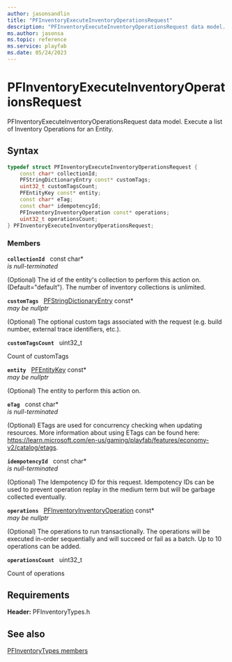 ```yaml
---
author: jasonsandlin
title: "PFInventoryExecuteInventoryOperationsRequest"
description: "PFInventoryExecuteInventoryOperationsRequest data model. Execute a list of Inventory Operations for an Entity."
ms.author: jasonsa
ms.topic: reference
ms.service: playfab
ms.date: 05/24/2023
---
```


# PFInventoryExecuteInventoryOperationsRequest  

PFInventoryExecuteInventoryOperationsRequest data model. Execute a list of Inventory Operations for an Entity.  

## Syntax  
  
```cpp
typedef struct PFInventoryExecuteInventoryOperationsRequest {  
    const char* collectionId;  
    PFStringDictionaryEntry const* customTags;  
    uint32_t customTagsCount;  
    PFEntityKey const* entity;  
    const char* eTag;  
    const char* idempotencyId;  
    PFInventoryInventoryOperation const* operations;  
    uint32_t operationsCount;  
} PFInventoryExecuteInventoryOperationsRequest;  
```
  
### Members  
  
**`collectionId`** &nbsp; const char*  
*is null-terminated*  
  
(Optional) The id of the entity's collection to perform this action on. (Default="default"). The number of inventory collections is unlimited.
  
**`customTags`** &nbsp; [PFStringDictionaryEntry](../../pftypes/structs/pfstringdictionaryentry.md) const*  
*may be nullptr*  
  
(Optional) The optional custom tags associated with the request (e.g. build number, external trace identifiers, etc.).
  
**`customTagsCount`** &nbsp; uint32_t  
  
Count of customTags
  
**`entity`** &nbsp; [PFEntityKey](../../pftypes/structs/pfentitykey-c.md) const*  
*may be nullptr*  
  
(Optional) The entity to perform this action on.
  
**`eTag`** &nbsp; const char*  
*is null-terminated*  
  
(Optional) ETags are used for concurrency checking when updating resources. More information about using ETags can be found here: https://learn.microsoft.com/en-us/gaming/playfab/features/economy-v2/catalog/etags.
  
**`idempotencyId`** &nbsp; const char*  
*is null-terminated*  
  
(Optional) The Idempotency ID for this request. Idempotency IDs can be used to prevent operation replay in the medium term but will be garbage collected eventually.
  
**`operations`** &nbsp; [PFInventoryInventoryOperation](pfinventoryinventoryoperation.md) const*  
*may be nullptr*  
  
(Optional) The operations to run transactionally. The operations will be executed in-order sequentially and will succeed or fail as a batch. Up to 10 operations can be added.
  
**`operationsCount`** &nbsp; uint32_t  
  
Count of operations
  
  
## Requirements  
  
**Header:** PFInventoryTypes.h
  
## See also  
[PFInventoryTypes members](../pfinventorytypes_members.md)  

  
  
